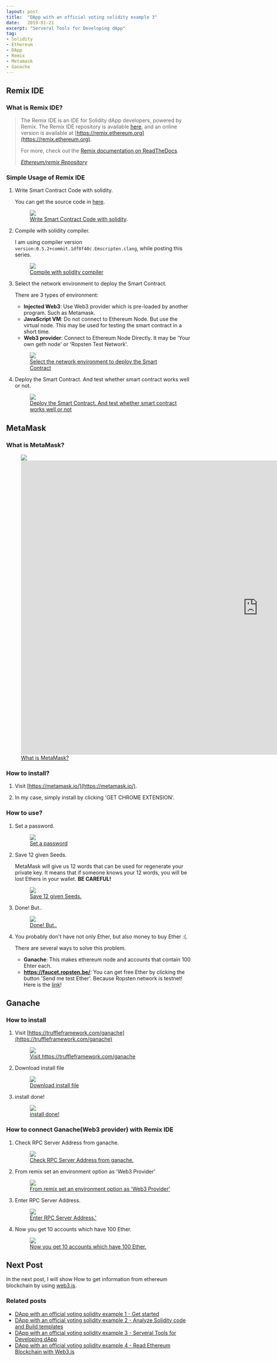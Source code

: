 ```yaml
---
layout: post
title:  "DApp with an official voting solidity example 3"
date:   2019-01-21
excerpt: "Serveral Tools for Developing dApp"
tag:
- Solidity
- Ethereum
- DApp
- Remix
- Metamask
- Ganache
---
```


## Remix IDE

### What is Remix IDE?

>The Remix IDE is an IDE for Solidity dApp developers, powered by Remix. The Remix IDE repository is available [here](https://github.com/ethereum/remix-ide), and an online version is available at [https://remix.ethereum.org](https://remix.ethereum.org).
>
>For more, check out the [Remix documentation on ReadTheDocs](https://remix.readthedocs.io/en/latest/).
>
> <cite><a href="https://github.com/ethereum/remix#what-is-remix">Ethereum/remix Repository</a></cite>

### Simple Usage of Remix IDE

1. Write Smart Contract Code with solidity.

    You can get the source code in [here](https://gist.github.com/x2ever/bbbfc522df6787291c0b2814d73fc581#file-ballot_0-5-2-sol).
    
    <figure class="align-center">
        <a href="https://remix.readthedocs.io/en/latest/"><img src="{{ site.url }}/images/remix_code.png"></a>
        <figcaption><a href="https://remix.readthedocs.io/en/latest/" title="Write Smart Contract Code with solidity">Write Smart Contract Code with solidity</a>.</figcaption>
    </figure>

2. Compile with solidity compiler.
    
    I am using compiler version `version:0.5.2+commit.1df8f40c.Emscripten.clang`, while posting this series.
    
    <figure class="align-center">
        <a href="https://remix.readthedocs.io/en/latest/"><img src="{{ site.url }}/images/remix_compiler.png"></a>
        <figcaption><a href="https://remix.readthedocs.io/en/latest/" title="Compile with solidity compiler">Compile with solidity compiler</a></figcaption>
    </figure>

3. Select the network environment to deploy the Smart Contract.

    There are 3 types of environment:
    * **Injected Web3**: Use Web3 provider which is pre-loaded by another program. Such as Metamask.
    * **JavaScript VM**: Do not connect to Ethereum Node. But use the virtual node. This may be used for testing the smart contract in a short time. 
    * **Web3 provider**: Connect to Ethereum Node Directly. It may be 'Your own geth node' or 'Ropsten Test Network'.
    
    <figure class="align-center">
        <a href="https://remix.readthedocs.io/en/latest/"><img src="{{ site.url }}/images/remix_network.png"></a>
        <figcaption><a href="https://remix.readthedocs.io/en/latest/" title="Select the network environment to deploy the Smart Contract">Select the network environment to deploy the Smart Contract</a></figcaption>
    </figure>
    
4. Deploy the Smart Contract. And test whether smart contract works well or not.

    <figure class="align-center">
        <a href="https://remix.readthedocs.io/en/latest/"><img src="{{ site.url }}/images/remix_deploy.png"></a>
        <figcaption><a href="https://remix.readthedocs.io/en/latest/" title="Deploy the Smart Contract. And test whether smart contract works well or not">Deploy the Smart Contract. And test whether smart contract works well or not</a></figcaption>
    </figure>

## MetaMask

### What is MetaMask?

<figure class="half">
    <a href="https://metamask.io/"><img src="{{ site.url }}/images/metamask_home.png"></a>
    <a href="https://metamask.io/"><iframe width="1280" height="795" src="https://www.youtube.com/embed/6Gf_kRE4MJU" frameborder="0" allow="accelerometer; autoplay; encrypted-media; gyroscope; picture-in-picture" allowfullscreen></iframe></a>
    <figcaption><a href="https://metamask.io/" title="What is MetaMask?">What is MetaMask?</a></figcaption>
</figure>

### How to install?

1. Visit [https://metamask.io/](https://metamask.io/).

2. In my case, simply install by clicking 'GET CHROME EXTENSION'.

### How to use?

1. Set a password.

    <figure class="align-center">
        <a href="https://metamask.io/"><img src="{{ site.url }}/images/create_password.png"></a>
        <figcaption><a href="https://metamask.io/" title="Set a password">Set a password</a></figcaption>
    </figure>

2. Save 12 given Seeds.

    MetaMask will give us 12 words that can be used for regenerate your private key. It means that if someone knows your 12 words, you will be lost Ethers in your wallet. **BE CAREFUL!**
    
    <figure class="align-center">
        <a href="https://metamask.io/"><img src="{{ site.url }}/images/12seeds.png"></a>
        <figcaption><a href="https://metamask.io/" title="Save 12 given Seeds.">Save 12 given Seeds.</a></figcaption>
    </figure>

3. Done! But..

    <figure class="align-center">
        <a href="https://metamask.io/"><img src="{{ site.url }}/images/create_done.png"></a>
        <figcaption><a href="https://metamask.io/" title="Done! But..">Done! But..</a></figcaption>
    </figure>

4. You probably don't have not only Ether, but also money to buy Ether :(.
    
    There are several ways to solve this problem.
    * **Ganache**: This makes ethereum node and accounts that contain 100 Ehter each.
    * **https://faucet.ropsten.be/**: You can get free Ether by clicking the button 'Send me test Ether'. Because Ropsten network is testnet! Here is the [link](https://faucet.ropsten.be/)!
    
    
## Ganache

### How to install

1. Visit [https://truffleframework.com/ganache](https://truffleframework.com/ganache)

    <figure class="align-center">
        <a href="https://truffleframework.com/ganache/"><img src="{{ site.url }}/images/ganache_home.png"></a>
        <figcaption><a href="https://truffleframework.com/ganache" title="Visit https://truffleframework.com/ganache">Visit https://truffleframework.com/ganache</a></figcaption>
    </figure>

2. Download install file

    <figure class="align-center">
        <a href="https://truffleframework.com/ganache/"><img src="{{ site.url }}/images/install_ganache.png"></a>
        <figcaption><a href="https://truffleframework.com/ganache" title="Download install file">Download install file</a></figcaption>
    </figure>

3. install done!

    <figure class="align-center">
        <a href="https://truffleframework.com/ganache/"><img src="{{ site.url }}/images/ganache_run.png"></a>
        <figcaption><a href="https://truffleframework.com/ganache" title="install done!">install done!</a></figcaption>
    </figure>

### How to connect Ganache(Web3 provider) with Remix IDE

1. Check RPC Server Address from ganache.

    <figure class="align-center">
        <a href="https://truffleframework.com/ganache/"><img src="{{ site.url }}/images/ganache_rpc_server.png"></a>
        <figcaption><a href="https://truffleframework.com/ganache" title="Check RPC Server Address from ganache.">Check RPC Server Address from ganache.</a></figcaption>
    </figure>

2. From remix set an environment option as 'Web3 Provider' 
    
    <figure class="align-center">
        <a href="https://remix.readthedocs.io/en/latest/"><img src="{{ site.url }}/images/web3_provider.png"></a>
        <figcaption><a href="https://remix.readthedocs.io/en/latest/" title="From remix set an environment option as 'Web3 Provider'">From remix set an environment option as 'Web3 Provider'</a></figcaption>
    </figure>
    
3. Enter RPC Server Address.
    
    <figure class="align-center">
        <a href="https://remix.readthedocs.io/en/latest/"><img src="{{ site.url }}/images/enter_rpc_address.png"></a>
        <figcaption><a href="https://remix.readthedocs.io/en/latest/" title="Enter RPC Server Address">Enter RPC Server Address.'</a></figcaption>
    </figure>


4. Now you get 10 accounts which have 100 Ether.

    <figure class="align-center">
        <a href="https://remix.readthedocs.io/en/latest/"><img src="{{ site.url }}/images/100ether!.png"></a>
        <figcaption><a href="https://remix.readthedocs.io/en/latest/" title="Now you get 10 accounts which have 100 Ether.">Now you get 10 accounts which have 100 Ether.</a></figcaption>
    </figure>
    
## Next Post

In the next post, I will show How to get information from ethereum blockchain by using [web3.js](https://web3js.readthedocs.io/en/1.0/).

### Related posts

- [DApp with an official voting solidity example 1 - Get started](http://x2ever.github.io/dApp-with-an-official-voting-solidity-example-1/)
- [DApp with an official voting solidity example 2 - Analyze Solidity code and Build templates](http://x2ever.github.io/dApp-with-an-official-voting-solidity-example-2/)
- [DApp with an official voting solidity example 3 - Serveral Tools for Developing dApp](http://x2ever.github.io/dApp-with-an-official-voting-solidity-example-3/)
- [DApp with an official voting solidity example 4 - Read Ethereum Blockchain with Web3.js](http://x2ever.github.io/dApp-with-an-official-voting-solidity-example-4/)

